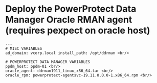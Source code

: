 # Deploy the PowerProtect Data Manager Oracle RMAN agent (requires pexpect on oracle host)
````
---
# MISC VARIABLES
ad_domain: vcorp.local install_path: /opt/ddrman <br/>

# POWERPROTECT DATA MANAGER VARIABLES
ppdm_host: ppdm-01 <br/>
oracle_agent: ddrman1911_linux_x86_64.tar <br/>
oracle_rpm: powerprotect-agentsvc-19.11.0.0.0-1.x86_64.rpm <br/>
````